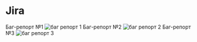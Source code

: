 # Jira
Баг-репорт №1
![баг репорт 1](https://github.com/Thain087/Jira/assets/128293871/8516a9de-4f0e-4a8a-8426-239122511542)
Баг-репорт №2
![баг репорт 2](https://github.com/Thain087/Jira/assets/128293871/ec0c8a53-cd42-49d3-8b7c-7572a589d8e0)
Баг-репорт №3
![баг репорт 3](https://github.com/Thain087/Jira/assets/128293871/b9fd2e43-07cc-472f-ae50-f8fa565d0ff8)
